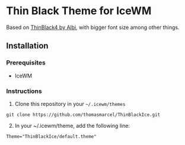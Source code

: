 # Thin Black Theme for IceWM

Based on [ThinBlack4 by Albi](https://ubuntuforums.org/showthread.php?t=321994&s=5dc13264529a0a49a7a0b5ba93c02804), with bigger font size among other things.  

## Installation

### Prerequisites

- IceWM  

### Instructions

1. Clone this repository in your `~/.icewm/themes`  
  ```shell
  git clone https://github.com/thomasmarcel/ThinBlackIce.git
  ```
2. In your ~/.icewm/theme, add the following line:  
  ```shell
  Theme="ThinBlackIce/default.theme"

  ```
